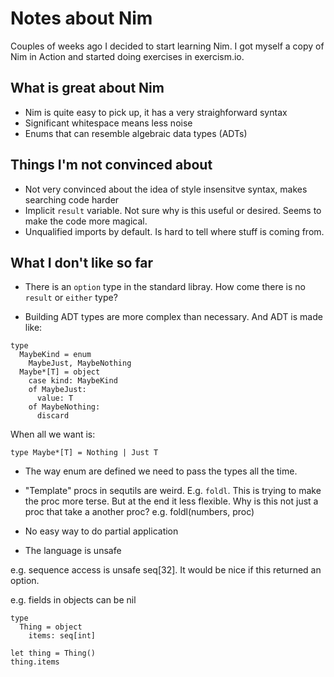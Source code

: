 # Notes about Nim

Couples of weeks ago I decided to start learning Nim. I got myself a copy of Nim in Action and started doing exercises in exercism.io.

## What is great about Nim

- Nim is quite easy to pick up, it has a very straighforward syntax
- Significant whitespace means less noise
- Enums that can resemble algebraic data types (ADTs)

## Things I'm not convinced about

- Not very convinced about the idea of style insensitve syntax, makes searching code harder
- Implicit `result` variable. Not sure why is this useful or desired. Seems to make the code more magical.
- Unqualified imports by default. Is hard to tell where stuff is coming from.

## What I don't like so far

- There is an `option` type in the standard libray. How come there is no `result` or `either` type?

- Building ADT types are more complex than necessary. And ADT is made like:

```
type
  MaybeKind = enum
    MaybeJust, MaybeNothing
  Maybe*[T] = object
    case kind: MaybeKind
    of MaybeJust:
      value: T
    of MaybeNothing:
      discard
```

When all we want is:

```
type Maybe*[T] = Nothing | Just T
```

- The way enum are defined we need to pass the types all the time.

- "Template" procs in sequtils are weird. E.g. `foldl`. This is trying to make the proc more terse. But at the end it less flexible. Why is this not just a proc that take a another proc? e.g. foldl(numbers, proc)

- No easy way to do partial application

- The language is unsafe

e.g. sequence access is unsafe seq[32]. It would be nice if this returned an option.

e.g. fields in objects can be nil

```
type
  Thing = object
    items: seq[int]

let thing = Thing()
thing.items 
```